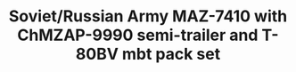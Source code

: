 ---
title: "Soviet/Russian Army MAZ-7410 with ChMZAP-9990 semi-trailer and T-80BV mbt pack set"
price: "TBA" 
desc: "Maketa"
img_path: "/assets/img/UA72153.jpg"
brand: "N/A"
available: false
special_offer: false
new: false
soon: false
cat: "010000"
subcat: "013100"
subsubcat: "0N/A"
sifra: "UA72153"
---